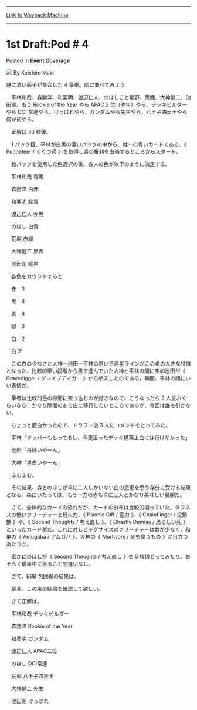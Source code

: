 
---
[Link to Wayback Machine](https://web.archive.org/web/20211207063000/https://magic.wizards.com/en/articles/archive/event-coverage/1st-draftpod-4-2000-01-01)

[_metadata_:author]:- "Koichiro Maki"
[_metadata_:description]:- "謎に濃い面子が集合した 4 番卓。順に並べてみよう 　平林和哉、森勝洋、和栗明、渡辺仁人、のほしこと星野、荒堀、大神健二、池田剛。もう Rookie of the Year やら APAC 2 位（昨年）やら、デッキビルダーやら DCI 常連やら、けっぱれやら、ガンダムやら先生やら、八王子四天王やら何が何やら。 　正解は 30 秒後。 　1 パック目、平林が白黒の濃いパックの中から、唯一の青いカードである、《 Puppeteer / くぐつ師 》を取得し青の権利を出張するところからスタート。 　数パックを使用した色選択の後、各人の色が以下のように決定する。 　平林和哉 青黒 　森勝洋 白赤 　和栗明 緑青 　渡辺仁人 赤黒 　のほし 白青 　荒堀 赤緑 　大神健二 黒青 　池田剛 緑黒 　各色をカウントすると 　赤　3 　黒　4 　青　4 　緑　3"
[_metadata_:generator]:- "Drupal 7 (http://drupal.org)"
[_metadata_:node]:- "742876"
[_metadata_:publish_date]:- "2000-01-01"
[_metadata_:source]:- "div-main-content"
[_metadata_:title]:- "1st Draft:Pod # 4"
[_metadata_:wayback_capture_timestamp]:- "2021-12-07 06:30:00"
[_metadata_:wayback_raw_url]:- "https://web.archive.org/web/20211207063000id_/https://magic.wizards.com/en/articles/archive/event-coverage/1st-draftpod-4-2000-01-01"
[_metadata_:wayback_url]:- "https://magic.wizards.com/en/articles/archive/event-coverage/1st-draftpod-4-2000-01-01"
---


1st Draft:Pod # 4
=================



 Posted in **Event Coverage**







![](https://media.magic.wizards.com/styles/auth_small/public/generic-avatar-150_120.png)
By Koichiro Maki











 謎に濃い面子が集合した 4 番卓。順に並べてみよう


　平林和哉、森勝洋、和栗明、渡辺仁人、のほしこと星野、荒堀、大神健二、池田剛。もう Rookie of the Year やら APAC 2 位（昨年）やら、デッキビルダーやら DCI 常連やら、けっぱれやら、ガンダムやら先生やら、八王子四天王やら何が何やら。


　正解は 30 秒後。


　1 パック目、平林が白黒の濃いパックの中から、唯一の青いカードである、《 Puppeteer / くぐつ師 》を取得し青の権利を出張するところからスタート。


　数パックを使用した色選択の後、各人の色が以下のように決定する。


　平林和哉 青黒  

　森勝洋 白赤  

　和栗明 緑青  

　渡辺仁人 赤黒  

　のほし 白青  

　荒堀 赤緑  

　大神健二 黒青  

　池田剛 緑黒


　各色をカウントすると


　赤　3  

　黒　4  

　青　4  

　緑　3  

　白　2


　白 2!


　この白の少なさと大神―池田―平林の黒い三連星ラインがこの卓の大きな特徴となった。比較的早い段階から黒で進んでいた大神と平林の間に突如池田が《 Gravedigger / グレイブディガー 》から参入したのである。瞬間、平林の顔にいい表情が。


　筆者は比較的色の隙間に突っ込むのが好きなので、こうなったら 3 人並ぶぐらいなら、かなり隙間のある白に移行したいところであるが、今回は誰も引かない。


　ちょっと面白かったので、ドラフト後 3 人にコメントをとってみた。


　平林「タッパーもとってるし、今更狙ったデッキ構築上白には行けなかった」  

　池田「白緑いやーん」  

　大神「黒白いやーん」


　ふむふむ。


　その結果、森とのほしが卓に二人しかいない白の恩恵を思う存分に受ける結果となる。森にいたっては、もう一方の赤も卓に三人とかなり美味しい展開だ。


　さて、全体的なカードの流れだが、カードの分布は比較的偏っていた。タフネスの低いクリーチャーと軽火力、《 Psionic Gift / 霊力 》、《 Chainflinger / 投鎖獣 》や、《 Second Thoughts / 考え直し 》、《 Ghastly Demise / 恐ろしい死 》といったカード群だ。これに対しビッグサイズのクリーチャーは数が少なく、和栗の《 Amugaba / アムガバ 》、大神の《 Mortivore / 死を食うもの 》が目立つあたりか。


　密かにのほしが《 Second Thoughts / 考え直し 》を 5 枚(!)とってみたり。おそらく構築中に余ること間違いなし。


　さて、BBB 包囲網の結果は。  

　是非、この後の結果を確認して欲しい。


　さて正解は。


　平林和哉 デッキビルダー  

　森勝洋 Rookie of the Year  

　和栗明 ガンダム  

　渡辺仁人 APAC二位  

　のほし DCI常連  

　荒堀 八王子四天王  

　大神健二 先生  

　池田剛 けっぱれ  

　







